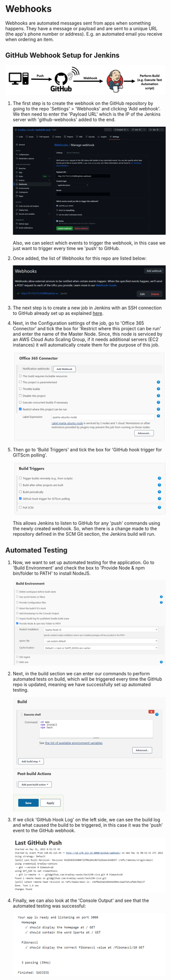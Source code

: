 # Webhooks

Webhooks are automated messages sent from apps when something happens. They have a message or payload and are sent to a unique URL (the app's phone number or address). E.g. an automated email you receive when ordering an item.

## GitHub Webhook Setup for Jenkins

![GitHub Webhook Setup for Jenkins](images/jenkins-github-webhook.png)

1. The first step is to create the webhook on the GitHub repository by going to the repo 'Settings' > 'Webhooks' and clicking 'Add webhook'. We then need to enter the 'Payload URL' which is the IP of the Jenkins server with 'github-webhooks' added to the end.

    ![GitHub webhook](images/github-webhook.png)

    Also, we can select which events to trigger the webhook, in this case we just want to trigger every time we 'push' to GitHub.

2. Once added, the list of Webhooks for this repo are listed below:

    ![List of GitHub webhook](images/webhook-list.png)

3. The next step is to create a new job in Jenkins with an SSH connection to GitHub already set up as explained [here](https://github.com/bradley-woods/tech230-cicd/blob/main/jenkins-ssh.md).

4. Next, in the Configuration settings of the job, go to 'Office 365 Connector' and tick the box for 'Restrict where this project can be run' and enter the name of the Master Node. Since, this node is serviced by an AWS Cloud Auto Scaling Group, if it needs additional servers (EC2 instances) it will automatically create them for the purpose of this job.  

    ![Restrict node](images/jenkins-restrict.png)

5. Then go to 'Build Triggers' and tick the box for 'GitHub hook trigger for GITScm polling'.

    ![GitHub trigger](images/jenkins-git-trigger.png)

    This allows Jenkins to listen to GitHub for any 'push' commands using the newly created webhook. So, when there is a change made to the repository defined in the SCM Git section, the Jenkins build will run.

## Automated Testing

1. Now, we want to set up automated testing for the application. Go to 'Build Environment' and check the box to 'Provide Node & npm bin/folder to PATH' to install NodeJS.

    ![Build Env](images/jenkins-node.png)

2. Next, in the build section we can enter our commands to perform automated tests on build, which will be triggered every time the GitHub repo is updated, meaning we have successfully set up automated testing.

    ![Automated testing](images/jenkins-shell.png)

3. If we click 'GitHub Hook Log' on the left side, we can see the build log and what caused the build to be triggered, in this case it was the 'push' event to the GitHub webhook.

    ![Automated testing log](images/jenkins-polling-log.png)

4. Finally, we can also look at the 'Console Output' and see that the automated testing was successful:

    ![Automated testing log](images/jenkins-pass-tests.png)
